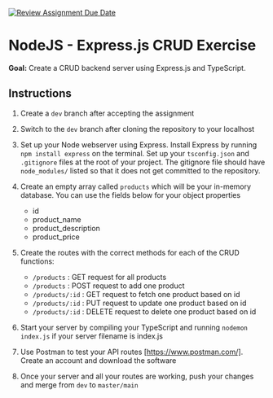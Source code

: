 [![Review Assignment Due Date](https://classroom.github.com/assets/deadline-readme-button-22041afd0340ce965d47ae6ef1cefeee28c7c493a6346c4f15d667ab976d596c.svg)](https://classroom.github.com/a/mvJzdJkr)
# NodeJS - Express.js CRUD Exercise

**Goal:** Create a CRUD backend server using Express.js and TypeScript.

## Instructions

1. Create a `dev` branch after accepting the assignment
2. Switch to the `dev` branch after cloning the repository to your localhost
3. Set up your Node webserver using Express. Install Express by running `npm install express` on the terminal. Set up your `tsconfig.json` and `.gitignore` files at the root of your project. The gitignore file should have `node_modules/` listed so that it does not get committed to the repository.
4. Create an empty array called `products` which will be your in-memory database. You can use the fields below for your object properties

    - id
    - product_name
    - product_description
    - product_price

6. Create the routes with the correct methods for each of the CRUD functions:

    - `/products` : GET request for all products
    - `/products` : POST request to add one product
    - `/products/:id` : GET request to fetch one product based on id
    - `/products/:id` : PUT request to update one product based on id
    - `/products/:id` : DELETE request to delete one product based on id

7. Start your server by compiling your TypeScript and running `nodemon index.js` if your server filename is index.js
8. Use Postman to test your API routes [https://www.postman.com/]. Create an account and download the software
9. Once your server and all your routes are working, push your changes and merge from `dev` to `master/main`
